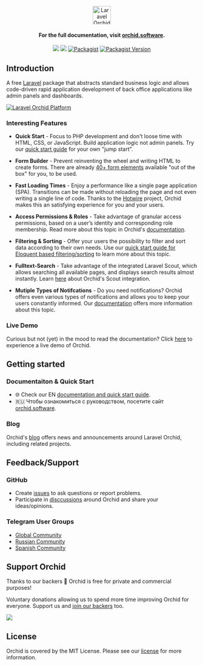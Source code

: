 <p align="center"> 
 <a href="https://orchid.software/"><img src="https://orchid.software/assets/img/logo-laravel-style.svg" alt="Laravel Orchid" height="48"></a>
</p>


<h4 align="center">For the full documentation, visit <a href="http://orchid.software">orchid.software</a>.</h4>

<p align="center">
<a href="https://github.com/orchidsoftware/platform/actions"><img src="https://github.com/orchidsoftware/platform/workflows/Tests/badge.svg"></a>
<a href="https://codecov.io/gh/orchidsoftware/platform"><img src="https://codecov.io/gh/orchidsoftware/platform/branch/master/graph/badge.svg" /></a>
<a href="https://packagist.org/packages/orchid/platform"><img alt="Packagist" src="https://img.shields.io/packagist/dt/orchid/platform.svg"></a>
<a href="https://packagist.org/packages/orchid/platform"><img alt="Packagist Version" src="https://img.shields.io/packagist/v/orchid/platform.svg"></a>
</p>

## Introduction

A free [Laravel](https://laravel.com) package that abstracts standard business logic and allows code-driven rapid application development of back office applications like admin panels and dashboards.

<a href="https://raw.githubusercontent.com/orchidsoftware/platform/master/.github/IMAGES/promo-full.png">
  <img src="https://raw.githubusercontent.com/orchidsoftware/platform/master/.github/IMAGES/promo-full.png" alt="Laravel Orchid Platform" align="center" />
</a>

### Interesting Features

- **Quick Start** - Focus to PHP development and don't loose time with HTML, CSS, or JavaScript. Build application logic not admin panels. Try our [quick start guide](https://orchid.software/en/docs/quickstart/) for your own "jump start".

- **Form Builder** - Prevent reinventing the wheel and writing HTML to create forms. There are already [40+ form elements](https://orchid.software/en/docs/field/) available "out of the box" for you, to be used.

- **Fast Loading Times** - Enjoy a performance like a single page application (SPA). Transitions can be made without reloading the page and not even writing a single line of code. Thanks to the [Hotwire](https://hotwire.dev/) project, Orchid makes this an satisfying experience for you and your users.

- **Access Permissions & Roles** - Take advantage of granular access permissions, based on a user’s identity and corresponding role membership. Read more about this topic in Orchid's [documentation](https://orchid.software/en/docs/access/).

- **Filtering & Sorting** - Offer your users the possibility to filter and sort data according to their own needs. Use our [quick start guide for Eloquent based filtering/sorting](https://orchid.software/en/docs/quickstart-sort-filter-table/) to learn more about this topic.

- **Fulltext-Search** - Take advantage of the integrated Laravel Scout, which allows searching all available pages, and displays search results almost instantly. Learn [here](https://orchid.software/en/docs/global-search/) about Orchid's Scout integration.

- **Mutiple Types of Notifcations** - Do you need notifications? Orchid offers even various types of notifications and allows you to keep your users constantly informed. Our [documentation](https://orchid.software/en/docs/alert/) offers more information about this topic.

 ### Live Demo
 
Curious but not (yet) in the mood to read the documentation? Click [here](https://demo.orchid.software/login) to experience a live demo of Orchid.
 
## Getting started

### Documentaiton & Quick Start

* :globe_with_meridians: Check our EN [documentation and quick start guide](https://orchid.software/en/docs).
* :ru: Чтобы ознакомиться с руководством, посетите сайт [orchid.software](https://orchid.software/ru/docs).

### Blog

Orchid's [blog](https://blog.orchid.software/) offers news and announcements around Laravel Orchid, including related projects.

## Feedback/Support

### GitHub

* Create [issues](https://github.com/orchidsoftware/platform/issues) to ask questions or report problems.
* Participate in [disccussions](https://github.com/orchidsoftware/platform/discussions) around Orchid and share your ideas/opinions.

### Telegram User Groups

* [Global Community](https://t.me/orchid_community)
* [Russian Community](https://t.me/orchid_russian_community)
* [Spanish Community](https://t.me/esLaravelOrchid)

## Support Orchid

Thanks to our backers 🙏 Orchid is free for private and commercial purposes! 

Voluntary donations allowing us to spend more time improving Orchid for everyone. Support us and [join our backers](https://opencollective.com/orchid#backer) too.

<a href="https://opencollective.com/orchid#backers" target="_blank"><img src="https://opencollective.com/orchid/backers.svg?width=838"></a>

## License

Orchid is covered by the MIT License. Please see our [license](LICENSE) for more information.

